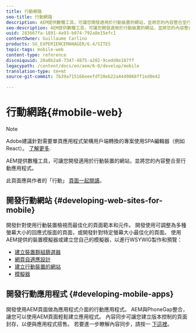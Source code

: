 ```yaml
---
title: 行動網路
seo-title: 行動網路
description: AEM提供數種工具，可讓您開發適用於行動裝置的網站，並將您的內容整合至行動應用程式
seo-description: AEM提供數種工具，可讓您開發適用於行動裝置的網站，並將您的內容整合至行動應用程式
uuid: 283667fa-1891-4a93-b074-792a8e15efc1
contentOwner: Guillaume Carlino
products: SG_EXPERIENCEMANAGER/6.4/SITES
topic-tags: mobile-web
content-type: reference
discoiquuid: 20a0b2a8-7347-4875-a202-9cedd8e187ff
legacypath: /content/docs/en/aem/6-0/develop/mobile
translation-type: tm+mt
source-git-commit: 7b39a715166eeefdf20eb22a4449068ff1ed0e42

---
```



# 行動網路{#mobile-web}

>[!NOTE]
>
>Adobe建議針對需要單頁應用程式架構用戶端轉換的專案使用SPA編輯器（例如React）。 [了解更多](/help/sites-developing/spa-overview.md).

AEM提供數種工具，可讓您開發適用於行動裝置的網站，並將您的內容整合至行動應用程式。

此頁面應與作者的「行動」 [頁面一起閱讀](/help/sites-authoring/mobile.md)。

## 開發行動網站 {#developing-web-sites-for-mobile}

開發針對使用行動裝置檢視而最佳化的頁面範本和元件。 開發使用可調整為多種螢幕大小的回應式版面的頁面，或開發針對特定螢幕大小最佳化的頁面。 使用AEM提供的裝置模擬器或建立您自己的模擬器，以進行WSYWIG製作和預覽：

* [建立裝置群組篩選器](/help/sites-developing/groupfilters.md)
* [網頁自適應設計](/help/sites-developing/responsive.md)
* [建立行動裝置的網站](/help/sites-developing/mobile.md)
* [模擬器](/help/sites-developing/emulators.md)

## 開發行動應用程式 {#developing-mobile-apps}

開發使用AEM頁面做為應用程式介面的行動應用程式。 AEM與PhoneGap整合，讓您可以使用AEM頁面輕鬆建立應用程式。 內容同步可讓您建立版本控制的頁面封存，以便與應用程式搭售。 若要進一步瞭解內容同步，請按一 [下這裡](/help/mobile/phonegap-contentsync.md)。

